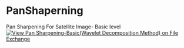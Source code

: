 # PanShaperning
Pan Sharpening For Satellite Image- Basic level
[![View Pan Sharpening-Basic(Wavelet Decomposition Method) on File Exchange](https://www.mathworks.com/matlabcentral/images/matlab-file-exchange.svg)](https://in.mathworks.com/matlabcentral/fileexchange/74315-pan-sharpening-basic-wavelet-decomposition-method)

